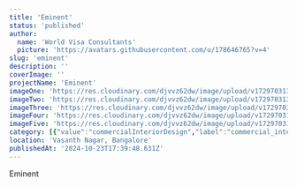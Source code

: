```yaml
---
title: 'Eminent'
status: 'published'
author:
  name: 'World Visa Consultants'
  picture: 'https://avatars.githubusercontent.com/u/178646765?v=4'
slug: 'eminent'
description: ''
coverImage: ''
projectName: 'Eminent'
imageOne: 'https://res.cloudinary.com/djvvz62dw/image/upload/v1729703136/greywall/projects/Eminent/5-671927f691f31_p6ifw8.webp'
imageTwo: 'https://res.cloudinary.com/djvvz62dw/image/upload/v1729703137/greywall/projects/Eminent/06-copy-671927faaecda_wzqrzu.webp'
imageThree: 'https://res.cloudinary.com/djvvz62dw/image/upload/v1729703140/greywall/projects/Eminent/b6-6719280131f69_vgb1nv.webp'
imageFour: 'https://res.cloudinary.com/djvvz62dw/image/upload/v1729703140/greywall/projects/Eminent/2-671927f6a1ceb_jksaad.webp'
imageFive: 'https://res.cloudinary.com/djvvz62dw/image/upload/v1729703141/greywall/projects/Eminent/a6-671928003047d_zkx6k8.webp'
category: [{"value":"commercialInteriorDesign","label":"commercial_interior_design"}]
location: 'Vasanth Nagar, Bangalore'
publishedAt: '2024-10-23T17:39:48.631Z'
---
```


Eminent